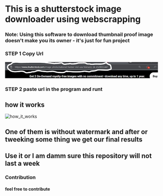 # This is a shutterstock image downloader using webscrapping
### Note: Using this software to download thumbnail proof image doesn't make you its owner - it's just for fun project
### STEP 1 Copy Url
![step_1](images/step1.JPG "step_1")
### STEP 2 paste url in the program and runt
## how it works
![how_it_works](images/how%20it%20works.JPG.JPG "how_it_works")
## One of them is without watermark and after or tweeking some thing we get our final results 
## Use it or I am damm sure this repository will not last a week 
### Contribution
#### feel free to contribute